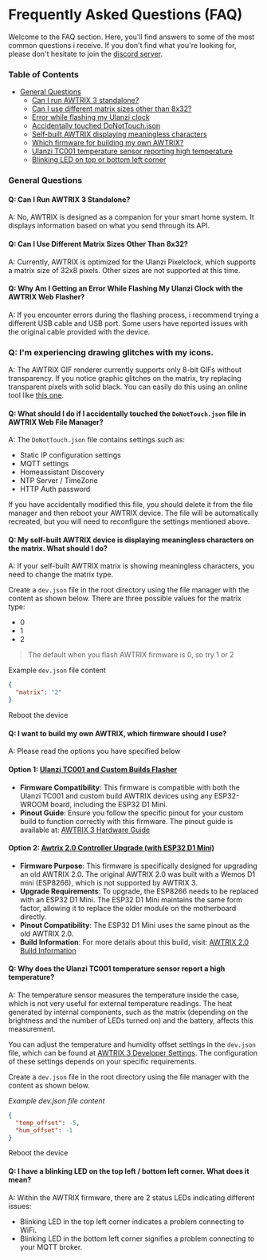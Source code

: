 # Frequently Asked Questions (FAQ)

Welcome to the FAQ section. Here, you'll find answers to some of the most common questions i receive. If you don't find what you're looking for, please don't hesitate to join the [discord server](https://discord.gg/cyBCpdx).

### Table of Contents
- [General Questions](#general-questions)
  - [Can I run AWTRIX 3 standalone?](#q-can-i-run-awtrix3-standalone)
  - [Can I use different matrix sizes other than 8x32?](#q-can-i-use-different-matrix-sizes-other-than-8x32)
  - [Error while flashing my Ulanzi clock](#q-why-am-i-getting-an-error-while-flashing-my-ulanzi-clock-with-the-awtrix-web-flasher)
  - [Accidentally touched DoNotTouch.json](#q-what-should-i-do-if-i-accidentally-touched-the-donottouchjson-file-in-awtrix-web-file-manager)
  - [Self-built AWTRIX displaying meaningless characters](#q-my-self-built-awtrix-device-is-displaying-meaningless-characters-on-the-matrix-what-should-i-do)
  - [Which firmware for building my own AWTRIX?](#q-i-want-to-build-my-own-awtrix-which-firmware-should-i-use)
  - [Ulanzi TC001 temperature sensor reporting high temperature](#q-why-does-the-ulanzi-tc001-temperature-sensor-report-a-high-temperature)
  - [Blinking LED on top or bottom left corner](#q-i-have-a-blinking-led-on-the-top-left--bottom-left-corner-what-does-it-mean)


### General Questions
#### Q: Can I Run AWTRIX 3 Standalone?
A: No, AWTRIX is designed as a companion for your smart home system. It displays information based on what you send through its API.

#### Q: Can I Use Different Matrix Sizes Other Than 8x32?
A: Currently, AWTRIX is optimized for the Ulanzi Pixelclock, which supports a matrix size of 32x8 pixels. Other sizes are not supported at this time.

#### Q: Why Am I Getting an Error While Flashing My Ulanzi Clock with the AWTRIX Web Flasher?
A: If you encounter errors during the flashing process, i recommend trying a different USB cable and USB port. Some users have reported issues with the original cable provided with the device.

### Q: I'm experiencing drawing glitches with my icons.
A: The AWTRIX GIF renderer currently supports only 8-bit GIFs without transparency. If you notice graphic glitches on the matrix, try replacing transparent pixels with solid black. You can easily do this using an online tool like [this one](https://onlinegiftools.com/add-gif-background).  

#### Q: What should I do if I accidentally touched the `DoNotTouch.json` file in AWTRIX Web File Manager?
A: The `DoNotTouch.json` file contains settings such as:

- Static IP configuration settings
- MQTT settings
- Homeassistant Discovery
- NTP Server / TimeZone
- HTTP Auth password

If you have accidentally modified this file, you should delete it from the file manager and then reboot your AWTRIX device. The file will be automatically recreated, but you will need to reconfigure the settings mentioned above.

#### Q: My self-built AWTRIX device is displaying meaningless characters on the matrix. What should I do?
A: If your self-built AWTRIX matrix is showing meaningless characters, you need to change the matrix type.

Create a `dev.json` file in the root directory using the file manager with the content as shown below. There are three possible values for the matrix type:
- 0
- 1
- 2
> The default when you flash AWTRIX firmware is 0, so try 1 or 2

Example `dev.json` file content
```json
{
  "matrix": "2"
}
```

Reboot the device

#### Q: I want to build my own AWTRIX, which firmware should I use?
A: Please read the options you have specified below

#### Option 1: [Ulanzi TC001 and Custom Builds Flasher](https://blueforcer.github.io/awtrix3/#/flasher?id=ulanzi-tc001-and-custom-builds-flasher)
- **Firmware Compatibility**: This firmware is compatible with both the Ulanzi TC001 and custom build AWTRIX devices using any ESP32-WROOM board, including the ESP32 D1 Mini.
- **Pinout Guide**: Ensure you follow the specific pinout for your custom build to function correctly with this firmware. The pinout guide is available at: [AWTRIX 3 Hardware Guide](https://blueforcer.github.io/awtrix3/#/hardware)


#### Option 2: [Awtrix 2.0 Controller Upgrade (with ESP32 D1 Mini)](https://blueforcer.github.io/awtrix3/#/flasher?id=awtrix-20-controller-upgrade-with-esp32-d1-mini)
- **Firmware Purpose**: This firmware is specifically designed for upgrading an old AWTRIX 2.0. The original AWTRIX 2.0 was built with a Wemos D1 mini (ESP8266), which is not supported by AWTRIX 3.
- **Upgrade Requirements**: To upgrade, the ESP8266 needs to be replaced with an ESP32 D1 Mini. The ESP32 D1 Mini maintains the same form factor, allowing it to replace the older module on the motherboard directly.
- **Pinout Compatibility**: The ESP32 D1 Mini uses the same pinout as the old AWTRIX 2.0.
- **Build Information**: For more details about this build, visit: [AWTRIX 2.0 Build Information](https://awtrixdocs.blueforcer.de/#/en-en/awtrix_family?id=parts-list)

#### Q: Why does the Ulanzi TC001 temperature sensor report a high temperature?
A: The temperature sensor measures the temperature inside the case, which is not very useful for external temperature readings.
The heat generated by internal components, such as the matrix (depending on the brightness and the number of LEDs turned on) and the battery, affects this measurement.

You can adjust the temperature and humidity offset settings in the `dev.json` file, which can be found at [AWTRIX 3 Developer Settings](https://blueforcer.github.io/awtrix3/#/dev). The configuration of these settings depends on your specific requirements.

Create a `dev.json` file in the root directory using the file manager with the content as shown below. 

*Example dev.json file content*
```json
{
  "temp_offset": -5,
  "hum_offset": -1
}
```

Reboot the device

#### Q: I have a blinking LED on the top left / bottom left corner. What does it mean?
A: Within the AWTRIX firmware, there are 2 status LEDs indicating different issues:

- Blinking LED in the top left corner indicates a problem connecting to WiFi.
- Blinking LED in the bottom left corner signifies a problem connecting to your MQTT broker.

